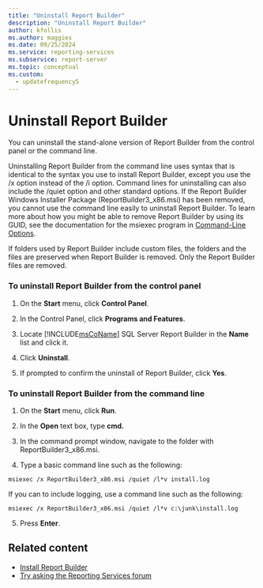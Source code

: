 ```yaml
---
title: "Uninstall Report Builder"
description: "Uninstall Report Builder"
author: kfollis
ms.author: maggies
ms.date: 09/25/2024
ms.service: reporting-services
ms.subservice: report-server
ms.topic: conceptual
ms.custom:
  - updatefrequency5
---
```


# Uninstall Report Builder

You can uninstall the stand-alone version of Report Builder from the control panel or the command line.

Uninstalling Report Builder from the command line uses syntax that is identical to the syntax you use to install Report Builder, except you use the /x option instead of the /i option. Command lines for uninstalling can also include the /quiet option and other standard options. If the Report Builder Windows Installer Package (ReportBuilder3_x86.msi) has been removed, you cannot use the command line easily to uninstall Report Builder. To learn more about how you might be able to remove Report Builder by using its GUID, see the documentation for the msiexec program in [Command-Line Options](/windows/desktop/Msi/command-line-options).  

If folders used by Report Builder include custom files, the folders and the files are preserved when Report Builder is removed. Only the Report Builder files are removed.  

### To uninstall Report Builder from the control panel

1.  On the **Start** menu, click **Control Panel**.  
  
2.  In the Control Panel, click **Programs and Features**.  
  
3.  Locate [!INCLUDE[msCoName](../../includes/msconame-md.md)] SQL Server Report Builder in the **Name** list and click it.  
  
4.  Click **Uninstall**.  
  
5.  If prompted to confirm the uninstall of Report Builder, click **Yes**.  
  
### To uninstall Report Builder from the command line  
  
1.  On the **Start** menu, click **Run**.  
  
2.  In the **Open** text box, type **cmd.**  
  
3.  In the command prompt window, navigate to the folder with ReportBuilder3_x86.msi.  
  
4.  Type a basic command line such as the following:  
  
 `msiexec /x ReportBuilder3_x86.msi /quiet /l*v install.log`  
  
 If you can to include logging, use a command line such as the following:  
  
 `msiexec /x ReportBuilder3_x86.msi /quiet /l*v c:\junk\install.log`  
  
5.  Press **Enter**.  

## Related content

- [Install Report Builder](../../reporting-services/install-windows/install-report-builder.md)
- [Try asking the Reporting Services forum](https://go.microsoft.com/fwlink/?LinkId=620231)
